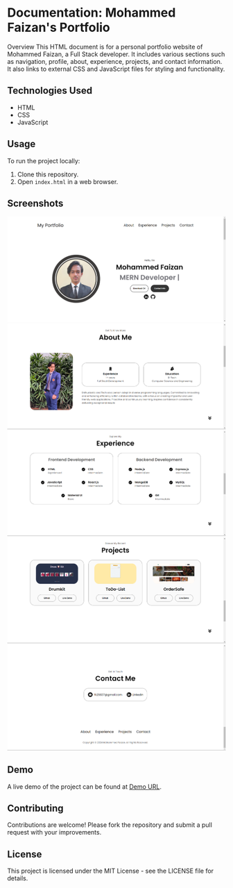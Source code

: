 # Documentation: Mohammed Faizan's Portfolio

Overview
This HTML document is for a personal portfolio website of Mohammed Faizan, a Full Stack developer. It includes various sections such as navigation, profile, about, experience, projects, and contact information. It also links to external CSS and JavaScript files for styling and functionality.

## Technologies Used

- HTML
- CSS
- JavaScript

## Usage

To run the project locally:

1. Clone this repository.
2. Open `index.html` in a web browser.

## Screenshots

![Screenshot 1](./assets/1.png)
![Screenshot 2](./assets/2.png)
![Screenshot 3](./assets/3.png)
![Screenshot 4](./assets/4.png)
![Screenshot 5](./assets/5.png)

## Demo

A live demo of the project can be found at [ Demo URL](https://faizankhan298.github.io/MyPortfolio/).

## Contributing

Contributions are welcome! Please fork the repository and submit a pull request with your improvements.

## License

This project is licensed under the MIT License - see the LICENSE file for details.
